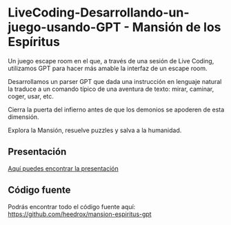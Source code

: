 # LiveCoding-Desarrollando-un-juego-usando-GPT - Mansión de los Espíritus 

Un juego escape room en el que, a través de una sesión de Live Coding, utilizamos GPT para
hacer más amable la interfaz de un escape room.

Desarrollamos un parser GPT que dada una instrucción en lenguaje natural la traduce a un
comando típico de una aventura de texto: mirar, caminar, coger, usar, etc.

Cierra la puerta del infierno antes de que los demonios se apoderen de esta dimensión.

Explora la Mansión, resuelve puzzles y salva a la humanidad.

## Presentación

[Aquí puedes encontrar la presentación](Presentación%20-%20Live%20Coding%20Mansión%20Espiritus.pdf)

## Código fuente

Podrás encontrar todo el código fuente aquí: 
https://github.com/heedrox/mansion-espiritus-gpt
